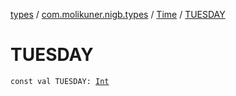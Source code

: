 [types](../../index.md) / [com.molikuner.nigb.types](../index.md) / [Time](index.md) / [TUESDAY](./-t-u-e-s-d-a-y.md)

# TUESDAY

`const val TUESDAY: `[`Int`](https://kotlinlang.org/api/latest/jvm/stdlib/kotlin/-int/index.html)